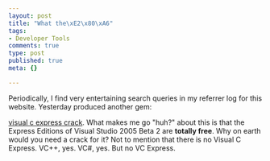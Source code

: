 ```yaml
--- 
layout: post
title: "What the\xE2\x80\xA6"
tags: 
- Developer Tools
comments: true
type: post
published: true
meta: {}

---
```

Periodically, I find very entertaining search queries in my referrer log for this website. Yesterday produced another gem:

  <a href="http://www.google.com/search?hl=en&q=visual+c+express+crack&btnG=Google+Search">visual c express crack</a>. What makes me go "huh?" about this is that the Express Editions of Visual Studio 2005 Beta 2 are <b>totally free</b>. Why on earth would you need a crack for it? Not to mention that there is no Visual C Express. VC++, yes. VC#, yes. But no VC Express.
